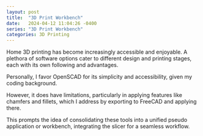 ```yaml
---
layout: post
title:  "3D Print Workbench"
date:   2024-04-12 11:04:26 -0400
series: "3D Print Workbench"
categories: 3D Printing
---
```


Home 3D printing has become increasingly accessible and enjoyable. A plethora of software options cater to different design and printing stages, each with its own following and advantages. 

Personally, I favor OpenSCAD for its simplicity and accessibility, given my coding background. 

However, it does have limitations, particularly in applying features like chamfers and fillets, which I address by exporting to FreeCAD and applying there.

This prompts the idea of consolidating these tools into a unified pseudo application or workbench, integrating the slicer for a seamless workflow.

